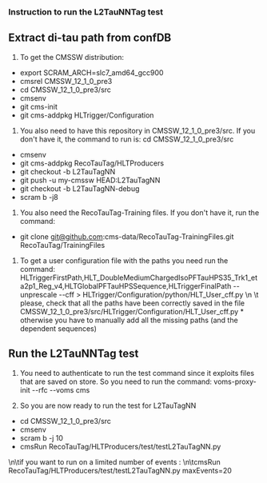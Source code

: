 ### Instruction to run the L2TauNNTag test

## Extract di-tau path from confDB
1. To get the CMSSW distribution:
* export SCRAM_ARCH=slc7_amd64_gcc900
* cmsrel CMSSW_12_1_0_pre3
* cd CMSSW_12_1_0_pre3/src
*  cmsenv
*  git cms-init
*  git cms-addpkg HLTrigger/Configuration

1. You also need to have this repository in CMSSW_12_1_0_pre3/src. If you don't have it, the command to run is:
 cd CMSSW_12_1_0_pre3/src
*  cmsenv  
*  git cms-addpkg RecoTauTag/HLTProducers
*  git checkout -b L2TauTagNN
*  git push -u my-cmssw HEAD:L2TauTagNN
*  git checkout -b L2TauTagNN-debug
*  scram b -j8

1. You also need the RecoTauTag-Training files. If you don't have it, run the command:
*  git clone git@github.com:cms-data/RecoTauTag-TrainingFiles.git RecoTauTag/TrainingFiles

1. To get a user configuration file with the paths you need run the command: HLTriggerFirstPath,HLT_DoubleMediumChargedIsoPFTauHPS35_Trk1_eta2p1_Reg_v4,HLTGlobalPFTauHPSSequence,HLTriggerFinalPath --unprescale --cff > HLTrigger/Configuration/python/HLT_User_cff.py
\n \t please, check that all the paths have been correctly saved in the file CMSSW_12_1_0_pre3/src/HLTrigger/Configuration/HLT_User_cff.py *  otherwise you have to manually add all the missing paths (and the dependent sequences)

## Run the L2TauNNTag test
1. You need to authenticate to run the test command since it exploits files that are saved on store. So you need to run the command:
voms-proxy-init --rfc --voms cms

1. So you are now ready to run the test for L2TauTagNN
* cd CMSSW_12_1_0_pre3/src
* cmsenv
* scram b -j 10
* cmsRun RecoTauTag/HLTProducers/test/testL2TauTagNN.py


\n\tif you want to run on a limited number of events :
\n\tcmsRun RecoTauTag/HLTProducers/test/testL2TauTagNN.py maxEvents=20

